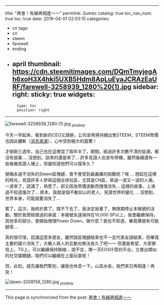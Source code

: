 
---
title: "再會！有緣再相逢～～"
permlink: 2unrec
catalog: true
toc_nav_num: true
toc: true
date: 2019-04-01 02:03:15
categories:
- cn
tags:
- cn
- steem
- farewell
- ending
- april
thumbnail: https://cdn.steemitimages.com/DQmTmyjegAh6xoH3X4hki5UXB5Hdm8ApLuEyaJCRAzEaURF/farewell-3258939_1280%20(1).jpg
sidebar:
    right:
        sticky: true
widgets:
    -
        type: toc
        position: right
---


![farewell-3258939_1280 (1).jpg](https://cdn.steemitimages.com/DQmTmyjegAh6xoH3X4hki5UXB5Hdm8ApLuEyaJCRAzEaURF/farewell-3258939_1280%20(1).jpg)
<sub>*pixabay*</sub>

今天一早起來，看到新的CEO又請辭，公司宣佈將持續出售STEEM，STEEM幣價也因此腰斬（[消息來源](https://en.wikipedia.org/wiki/April_Fools%27_Day)），心中受到極大的震驚！

才剛剛三週年，自己也在這裡混了兩年半了，期間，經過許多次數不清的低潮，都沒有放棄.... 沒想到，該來的還是來了... 許多見證人也宣布停機，雖然後續還有一些後備見證人補上，但誰知道他們可以撐多久？

號稱永遠不消失的Steem區塊鏈，會不會受到最嚴厲的挑戰呢？唉 ... 想起在這裡的時光，見證許多人參與這個全球社區，尤其是CN區，來過一波又一波的人潮。一波來了，認識了，熟悉了，卻又因為幣價波動而慢慢流失... 這樣的故事，上演過不知道幾次了... 原本，我就是個不動如山的老人，見證世界的變化 ... 沒想到，世界本身，可能就要消失了...

累了，這次，我終於累了。撐不下去了，我決定放棄了，無限期停止本帳號的活動。關於我曾經做過的承諾：本帳號永遠保持在10,000 SP以上，我會繼續保持。其他多的部分，會開始慢慢Power Down。做什麼？我也不知道，畢竟價值有可能歸零....

真的很可惜，認識這麼多朋友，雖然說區塊鏈結束也不一定代表友誼結束，但畢竟主要的媒介消失了，大概人與人的互動也無法長久了吧～～ 但還是希望，大家微信上，TG上，可以繼續保持聯絡... 說不定，哪一天EOS什麼的平台，又推出類似的社交媒體鏈，咱們可以繼續在上面玩耍呢！

但，此刻，就先讓我們暫別，讓我也休息一下。山高水長，我們來日再相逢！再見！

![dawn-3208158_1280.jpg](https://cdn.steemitimages.com/DQmPErYmo7dhXaZyc7BwxrmvDbz4S4JXQ2gbDzSm4LaCRvd/dawn-3208158_1280.jpg)
<sub>*pixabay*</sub>

- - -

This page is synchronized from the post: [再會！有緣再相逢～～](https://steemit.com/@deanliu/2unrec)
